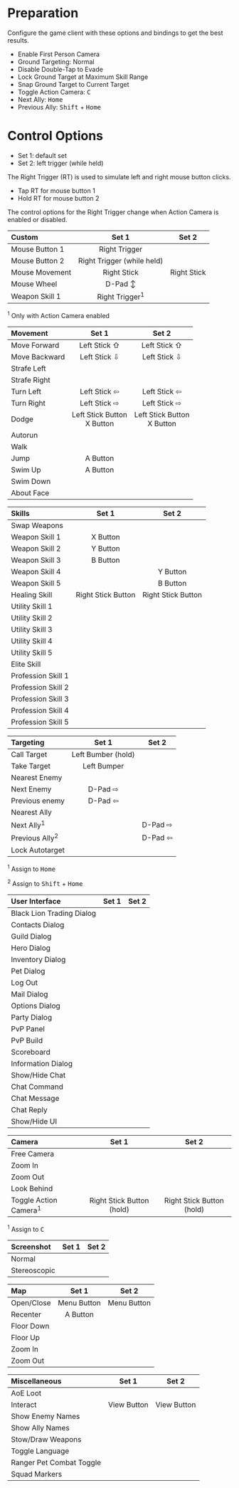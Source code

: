 # Preparation
Configure the game client with these options and bindings to get the best results.
 - Enable First Person Camera
 - Ground Targeting: Normal
 - Disable Double-Tap to Evade
 - Lock Ground Target at Maximum Skill Range
 - Snap Ground Target to Current Target
 - Toggle Action Camera: <kbd>C</kbd>
 - Next Ally: <kbd>Home</kbd>
 - Previous Ally: <kbd>Shift</kbd> + <kbd>Home</kbd>
  
# Control Options
* Set 1: default set
* Set 2: left trigger (while held)

The Right Trigger (RT) is used to simulate left and right mouse button clicks.
 - Tap RT for mouse button 1
 - Hold RT for mouse button 2
 
 The control options for the Right Trigger change when Action Camera is enabled or disabled.

| Custom | Set 1 | Set 2 |
|:-------|:---:|:---:|
| Mouse Button 1 | Right Trigger | |
| Mouse Button 2 | Right Trigger (while held) | |
| Mouse Movement | Right Stick | Right Stick |
| Mouse Wheel | D-Pad ↕ | |
| Weapon Skill 1 | Right Trigger<sup>1</sup> | |
<sup>1</sup> Only with Action Camera enabled
 
| Movement | Set 1 | Set 2 |
|:---------|:---:|:---:|
| Move Forward | Left Stick ⇧ | Left Stick ⇧ |
| Move Backward | Left Stick ⇩ | Left Stick ⇩ |
| Strafe Left | | |
| Strafe Right | | |
| Turn Left | Left Stick ⇦ | Left Stick ⇦ |
| Turn Right | Left Stick ⇨ | Left Stick ⇨ |
| Dodge | Left Stick Button<br>X Button| Left Stick Button<br>X Button |
| Autorun | | |
| Walk | | |
| Jump | A Button | |
| Swim Up | A Button | |
| Swim Down | | |
| About Face | | |

| Skills | Set 1 | Set 2 |
|:-------|:---:|:---:|
| Swap Weapons | | |
| Weapon Skill 1 | X Button | |
| Weapon Skill 2 | Y Button | |
| Weapon Skill 3 | B Button | |
| Weapon Skill 4 | | Y Button |
| Weapon Skill 5 | | B Button |
| Healing Skill | Right Stick Button | Right Stick Button |
| Utility Skill 1 | | |
| Utility Skill 2 | | |
| Utility Skill 3 | | |
| Utility Skill 4 | | |
| Utility Skill 5 | | |
| Elite Skill | | |
| Profession Skill 1 | | |
| Profession Skill 2 | | |
| Profession Skill 3 | | |
| Profession Skill 4 | | |
| Profession Skill 5 | | |

| Targeting | Set 1 | Set 2 |
|:----------|:---:|:---:|
| Call Target | Left Bumber (hold) | |
| Take Target | Left Bumper | |
| Nearest Enemy | | |
| Next Enemy | D-Pad ⇨ | |
| Previous enemy | D-Pad ⇦ | |
| Nearest Ally | | |
| Next Ally<sup>1</sup> | | D-Pad ⇨ |
| Previous Ally<sup>2</sup> | | D-Pad ⇦ |
| Lock Autotarget | | |
<sup>1</sup> Assign to <kbd>Home</kbd>

<sup>2</sup> Assign to <kbd>Shift</kbd> + <kbd>Home</kbd>

| User Interface | Set 1 | Set 2 |
|:---------------|:---:|:---:|
| Black Lion Trading Dialog | | |
| Contacts Dialog | | |
| Guild Dialog | | |
| Hero Dialog | | |
| Inventory Dialog | | |
| Pet Dialog | | |
| Log Out | | |
| Mail Dialog | | |
| Options Dialog | | |
| Party Dialog | | |
| PvP Panel | | |
| PvP Build | | |
| Scoreboard | | |
| Information Dialog | | |
| Show/Hide Chat | | |
| Chat Command | | |
| Chat Message | | |
| Chat Reply | | |
| Show/Hide UI | | |

| Camera | Set 1 | Set 2 |
|:-------|:---:|:---:|
| Free Camera | | |
| Zoom In | | |
| Zoom Out | | |
| Look Behind | | |
| Toggle Action Camera<sup>1</sup> | Right Stick Button (hold) | Right Stick Button (hold) |
<sup>1</sup> Assign to <kbd>C</kbd>

| Screenshot | Set 1 | Set 2 |
|:-------|:---:|:---:|
| Normal | | |
| Stereoscopic | | |

| Map | Set 1 | Set 2 |
|:-------|:---:|:---:|
| Open/Close | Menu Button | Menu Button |
| Recenter | A Button | |
| Floor Down | | |
| Floor Up | | |
| Zoom In | | |
| Zoom Out | | |

| Miscellaneous | Set 1 | Set 2 |
|:--------------|:---:|:---:|
| AoE Loot | | |
| Interact | View Button | View Button |
| Show Enemy Names | | |
| Show Ally Names | | |
| Stow/Draw Weapons | | |
| Toggle Language | | |
| Ranger Pet Combat Toggle | | |
| Squad Markers | | |